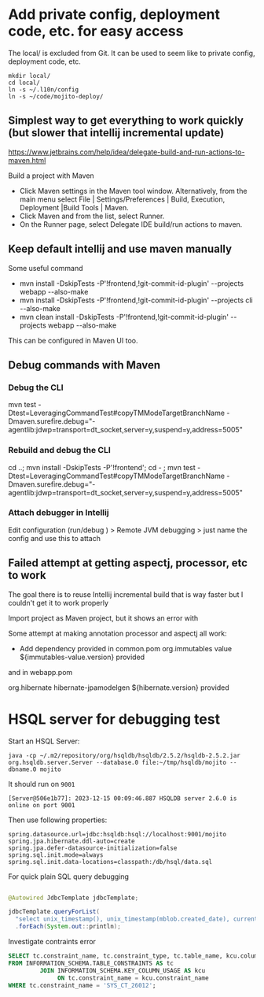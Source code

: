 # Add private config, deployment code, etc. for easy access

The local/ is excluded from Git. It can be used to seem like to private config, deployment code, etc.

```shell
mkdir local/
cd local/
ln -s ~/.l10n/config
ln -s ~/code/mojito-deploy/
```

## Simplest way to get everything to work quickly (but slower that intellij incremental update)

https://www.jetbrains.com/help/idea/delegate-build-and-run-actions-to-maven.html

Build a project with Maven﻿
* Click Maven settings in the Maven tool window. Alternatively, from the main menu select File | Settings/Preferences | Build, Execution, Deployment |Build Tools | Maven.
* Click Maven and from the list, select Runner.
* On the Runner page, select Delegate IDE build/run actions to maven.

## Keep default intellij and use maven manually

Some useful command
* mvn install -DskipTests -P'!frontend,!git-commit-id-plugin' --projects webapp --also-make
* mvn install -DskipTests -P'!frontend,!git-commit-id-plugin' --projects cli --also-make
* mvn clean install -DskipTests -P'!frontend,!git-commit-id-plugin' --projects webapp --also-make

This can be configured in Maven UI too.

## Debug commands with Maven

### Debug the CLI
mvn test -Dtest=LeveragingCommandTest#copyTMModeTargetBranchName -Dmaven.surefire.debug="-agentlib:jdwp=transport=dt_socket,server=y,suspend=y,address=5005"

### Rebuild and debug the CLI
cd ..; mvn install -DskipTests -P'!frontend'; cd - ;  mvn test -Dtest=LeveragingCommandTest#copyTMModeTargetBranchName -Dmaven.surefire.debug="-agentlib:jdwp=transport=dt_socket,server=y,suspend=y,address=5005"

### Attach debugger in Intellij
Edit configuration (run/debug ) > Remote JVM debugging > just name the config and use this to attach

## Failed attempt at getting aspectj, processor, etc to work

The goal there is to reuse Intellij incremental build that is way faster but I couldn't get it to work properly

Import project as Maven project, but it shows an error with

Some attempt at making annotation processor and aspectj all work:
- Add dependency provided in common.pom
  <dependency>
  <!-- Needed for intellij to setup processor properly, not needed with maven only -->
  <groupId>org.immutables</groupId>
  <artifactId>value</artifactId>
  <version>${immutables-value.version}</version>
  <scope>provided</scope>
  </dependency>

and in webapp.pom

<dependency>
            <groupId>org.hibernate</groupId>
            <artifactId>hibernate-jpamodelgen</artifactId>
            <version>${hibernate.version}</version>
            <!-- Needed for intellij to setup processor properly, not needed with maven only -->
            <scope>provided</scope>
        </dependency>


# HSQL server for debugging test

Start an HSQL Server:

```shell
java -cp ~/.m2/repository/org/hsqldb/hsqldb/2.5.2/hsqldb-2.5.2.jar org.hsqldb.server.Server --database.0 file:~/tmp/hsqldb/mojito --dbname.0 mojito
```

It should run on `9001`

```shell
[Server@506e1b77]: 2023-12-15 00:09:46.887 HSQLDB server 2.6.0 is online on port 9001
```

Then use following properties:

```properties
spring.datasource.url=jdbc:hsqldb:hsql://localhost:9001/mojito
spring.jpa.hibernate.ddl-auto=create
spring.jpa.defer-datasource-initialization=false
spring.sql.init.mode=always
spring.sql.init.data-locations=classpath:/db/hsql/data.sql
```

For quick plain SQL query debugging 

```java

@Autowired JdbcTemplate jdbcTemplate;

jdbcTemplate.queryForList(
  "select unix_timestamp(), unix_timestamp(mblob.created_date), current_timestamp, mblob.* from mblob ")
  .forEach(System.out::println);
```

Investigate contraints error

```sql
SELECT tc.constraint_name, tc.constraint_type, tc.table_name, kcu.column_name
FROM INFORMATION_SCHEMA.TABLE_CONSTRAINTS AS tc
         JOIN INFORMATION_SCHEMA.KEY_COLUMN_USAGE AS kcu
              ON tc.constraint_name = kcu.constraint_name
WHERE tc.constraint_name = 'SYS_CT_26012';
```

